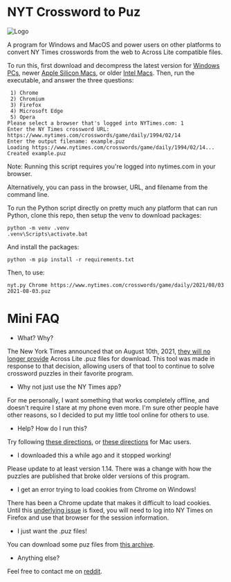 # NYT Crossword to Puz

![Logo](other/logo.png)

A program for Windows and MacOS and power users on other platforms to convert NY Times crosswords from the web to Across Lite compatible files.

To run this, first download and decompress the latest version for [Windows PCs](https://github.com/Q726kbXuN/nytxw_puz/releases/latest/download/nytxw_puz.zip), newer [Apple Silicon Macs](https://github.com/Q726kbXuN/nytxw_puz/releases/latest/download/nytxw_puz_mac.zip), or older [Intel Macs](https://github.com/Q726kbXuN/nytxw_puz/releases/latest/download/nytxw_puz_mac_x64.zip).  Then, run the executable, and answer the three questions:


```
 1) Chrome
 2) Chromium
 3) Firefox
 4) Microsoft Edge
 5) Opera
Please select a browser that's logged into NYTimes.com: 1
Enter the NY Times crossword URL: https://www.nytimes.com/crosswords/game/daily/1994/02/14
Enter the output filename: example.puz
Loading https://www.nytimes.com/crosswords/game/daily/1994/02/14...
Created example.puz
```

Note: Running this script requires you're logged into nytimes.com in your browser.

Alternatively, you can pass in the browser, URL, and filename from the command line.

To run the Python script directly on pretty much any platform that can run Python, clone this repo, then setup the venv to download packages:
```
python -m venv .venv
.venv\Scripts\activate.bat
```

And install the packages:
```
python -m pip install -r requirements.txt
```

Then, to use:
```
nyt.py Chrome https://www.nytimes.com/crosswords/game/daily/2021/08/03 2021-08-03.puz
```

# Mini FAQ

* What? Why?

The New York Times announced that on August 10th, 2021, [they will no longer provide](https://www.nytimes.com/2021/08/02/crosswords/nyt-games-no-longer-available-on-across-lite-as-of-aug-9.html) Across Lite .puz files for download.  This tool was made in response to that decision, allowing users of that tool to continue to solve crossword puzzles in their favorite program.

* Why not just use the NY Times app?

For me personally, I want something that works completely offline, and doesn't require I stare at my phone even more.  I'm sure other people have other reasons, so I decided to put my little tool online for others to use.

* Help?  How do I run this?

Try following [these directions](howto.md), or [these directions](howto_mac.md) for Mac users.

* I downloaded this a while ago and it stopped working!

Please update to at least version 1.14.  There was a change with how the puzzles are published that broke older versions of this program.

* I get an error trying to load cookies from Chrome on Windows!

There has been a Chrome update that makes it difficult to load cookies.  Until this [underlying issue](https://github.com/borisbabic/browser_cookie3/issues/210) is fixed, you will need to log into NY Times on Firefox and use that browser for the session information.

* I just want the .puz files!

You can download some puz files from [this archive](https://q726kbxun.github.io/xwords/xwords.html).

* Anything else?

Feel free to contact me on [reddit](https://www.reddit.com/user/nobody514/).
